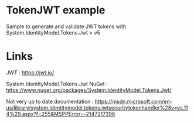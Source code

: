 # TokenJWT example
Sample to generate and validate JWT tokens with System.IdentityModel.Tokens.Jwt > v5

# Links
JWT : https://jwt.io/

System.IdentityModel.Tokens.Jwt NuGet : https://www.nuget.org/packages/System.IdentityModel.Tokens.Jwt/

Not very up to date documentation : https://msdn.microsoft.com/en-us/library/system.identitymodel.tokens.jwtsecuritytokenhandler%28v=vs.114%29.aspx?f=255&MSPPError=-2147217396
